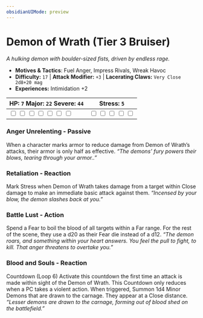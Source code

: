 ```yaml
---
obsidianUIMode: preview
---
```

# Demon of Wrath (Tier 3 Bruiser)

*A hulking demon with boulder-sized fists, driven by endless rage.*

- **Motives & Tactics**: Fuel Anger, Impress Rivals, Wreak Havoc
- **Difficulty:** `17` | **Attack Modifier:** `+3` | **Lacerating Claws:** `Very Close 2d8+20 mag`
- **Experiences:** Intimidation +2

| HP: `7` Major: `22` Severe: `44` | Stress: `5` |
|--|--|
|  <input type="checkbox" unchecked id="b9ac87ff"> <input type="checkbox" unchecked id="201195ea"> <input type="checkbox" unchecked id="58072ee2"> <input type="checkbox" unchecked id="025cb23c"> <input type="checkbox" unchecked id="d057545f"> <input type="checkbox" unchecked id="02101079"> <input type="checkbox" unchecked id="b5db4dea"> |  <input type="checkbox" unchecked id="43d8e54d"> <input type="checkbox" unchecked id="af742d2a"> <input type="checkbox" unchecked id="34db3cf5"> <input type="checkbox" unchecked id="f7129137"> <input type="checkbox" unchecked id="2c4e65dc"> |

### Anger Unrelenting - Passive

When a character marks armor to reduce damage from Demon of Wrath’s attacks, their armor is only half as effective. *“The demons’ fury powers their blows, tearing through your armor..”*

### Retaliation - Reaction

Mark Stress when Demon of Wrath takes damage from a target within Close damage to make an immediate basic attack against them. *“Incensed by your blow, the demon slashes back at you.”*

### Battle Lust - Action

Spend a Fear to boil the blood of all targets within a Far range. For the rest of the scene, they use a d20 as their Fear die instead of a d12. *“The demon roars, and something within your heart answers. You feel the pull to fight, to kill. That anger threatens to overtake you.”*

### Blood and Souls - Reaction

Countdown (Loop 6) Activate this countdown the first time an attack is made within sight of the Demon of Wrath. This Countdown only reduces when a PC takes a violent action. When triggered, Summon 1d4 Minor Demons that are drawn to the carnage. They appear at a Close distance. *“Lesser demons are drawn to the carnage, forming out of blood shed on the battlefield.”*


